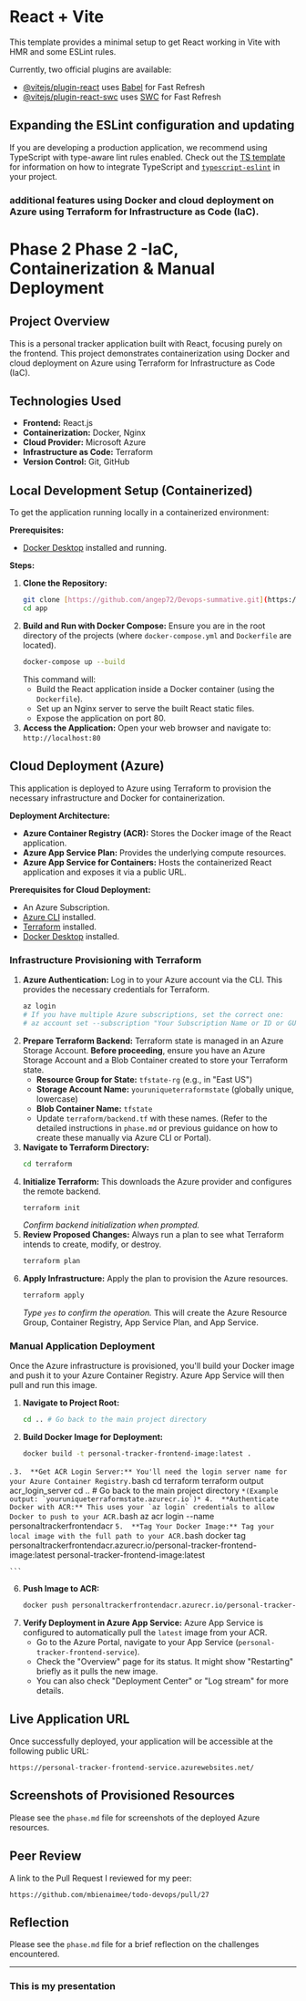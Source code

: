 # React + Vite

This template provides a minimal setup to get React working in Vite with HMR and some ESLint rules.

Currently, two official plugins are available:

- [@vitejs/plugin-react](https://github.com/vitejs/vite-plugin-react/blob/main/packages/plugin-react) uses [Babel](https://babeljs.io/) for Fast Refresh
- [@vitejs/plugin-react-swc](https://github.com/vitejs/vite-plugin-react/blob/main/packages/plugin-react-swc) uses [SWC](https://swc.rs/) for Fast Refresh

## Expanding the ESLint configuration and updating

If you are developing a production application, we recommend using TypeScript with type-aware lint rules enabled. Check out the [TS template](https://github.com/vitejs/vite/tree/main/packages/create-vite/template-react-ts) for information on how to integrate TypeScript and [`typescript-eslint`](https://typescript-eslint.io) in your project.

### additional features using Docker and cloud deployment on Azure using Terraform for Infrastructure as Code (IaC).







# Phase 2 Phase 2 -IaC, Containerization & Manual Deployment

## Project Overview

This is a personal tracker application built with React, focusing purely on the frontend. This project demonstrates containerization using Docker and cloud deployment on Azure using Terraform for Infrastructure as Code (IaC).

## Technologies Used

* **Frontend:** React.js
* **Containerization:** Docker, Nginx
* **Cloud Provider:** Microsoft Azure
* **Infrastructure as Code:** Terraform
* **Version Control:** Git, GitHub

## Local Development Setup (Containerized)

To get the application running locally in a containerized environment:

**Prerequisites:**

* [Docker Desktop](https://www.docker.com/products/docker-desktop) installed and running.

**Steps:**

1.  **Clone the Repository:**
    ```bash
    git clone [https://github.com/angep72/Devops-summative.git](https://github.com/angep72/Devops-summative.git)
    cd app
    ```
2.  **Build and Run with Docker Compose:**
    Ensure you are in the root directory of the projects (where `docker-compose.yml` and `Dockerfile` are located).
    ```bash
    docker-compose up --build
    ```
    This command will:
    * Build the React application inside a Docker container (using the `Dockerfile`).
    * Set up an Nginx server to serve the built React static files.
    * Expose the application on port 80.
3.  **Access the Application:**
    Open your web browser and navigate to:
    `http://localhost:80`

## Cloud Deployment (Azure)

This application is deployed to Azure using Terraform to provision the necessary infrastructure and Docker for containerization.

**Deployment Architecture:**

* **Azure Container Registry (ACR):** Stores the Docker image of the React application.
* **Azure App Service Plan:** Provides the underlying compute resources.
* **Azure App Service for Containers:** Hosts the containerized React application and exposes it via a public URL.

**Prerequisites for Cloud Deployment:**

* An Azure Subscription.
* [Azure CLI](https://docs.microsoft.com/en-us/cli/azure/install-azure-cli) installed.
* [Terraform](https://www.terraform.io/downloads.html) installed.
* [Docker Desktop](https://www.docker.com/products/docker-desktop) installed.

### Infrastructure Provisioning with Terraform

1.  **Azure Authentication:**
    Log in to your Azure account via the CLI. This provides the necessary credentials for Terraform.
    ```bash
    az login
    # If you have multiple Azure subscriptions, set the correct one:
    # az account set --subscription "Your Subscription Name or ID or GUID"
    ```
2.  **Prepare Terraform Backend:**
    Terraform state is managed in an Azure Storage Account. **Before proceeding**, ensure you have an Azure Storage Account and a Blob Container created to store your Terraform state.
    * **Resource Group for State:** `tfstate-rg` (e.g., in "East US")
    * **Storage Account Name:** `youruniqueterraformstate` (globally unique, lowercase)
    * **Blob Container Name:** `tfstate`
    * Update `terraform/backend.tf` with these names.
    (Refer to the detailed instructions in `phase.md` or previous guidance on how to create these manually via Azure CLI or Portal).
3.  **Navigate to Terraform Directory:**
    ```bash
    cd terraform
    ```
4.  **Initialize Terraform:**
    This downloads the Azure provider and configures the remote backend.
    ```bash
    terraform init
    ```
    *Confirm backend initialization when prompted.*
5.  **Review Proposed Changes:**
    Always run a plan to see what Terraform intends to create, modify, or destroy.
    ```bash
    terraform plan
    ```
6.  **Apply Infrastructure:**
    Apply the plan to provision the Azure resources.
    ```bash
    terraform apply
    ```
    *Type `yes` to confirm the operation.*
    This will create the Azure Resource Group, Container Registry, App Service Plan, and App Service.

### Manual Application Deployment

Once the Azure infrastructure is provisioned, you'll build your Docker image and push it to your Azure Container Registry. Azure App Service will then pull and run this image.

1.  **Navigate to Project Root:**
    ```bash
    cd .. # Go back to the main project directory
    ```
2.  **Build Docker Image for Deployment:**
    ```bash
    docker build -t personal-tracker-frontend-image:latest .
 .
    ```
3.  **Get ACR Login Server:**
    You'll need the login server name for your Azure Container Registry.
    ```bash
    cd terraform
    terraform output acr_login_server
    cd .. # Go back to the main project directory
    ```
    *(Example output: `youruniqueterraformstate.azurecr.io`)*
4.  **Authenticate Docker with ACR:**
    This uses your `az login` credentials to allow Docker to push to your ACR.
    ```bash
    az acr login --name personaltrackerfrontendacr 
    ```
5.  **Tag Your Docker Image:**
    Tag your local image with the full path to your ACR.
    ```bash
    docker tag personaltrackerfrontendacr.azurecr.io/personal-tracker-frontend-image:latest personal-tracker-frontend-image:latest

    ```
   
6.  **Push Image to ACR:**
    ```bash
    docker push personaltrackerfrontendacr.azurecr.io/personal-tracker-frontend-image:latest
    ```
7.  **Verify Deployment in Azure App Service:**
    Azure App Service is configured to automatically pull the `latest` image from your ACR.
    * Go to the Azure Portal, navigate to your App Service (`personal-tracker-frontend-service`).
    * Check the "Overview" page for its status. It might show "Restarting" briefly as it pulls the new image.
    * You can also check "Deployment Center" or "Log stream" for more details.

## Live Application URL

Once successfully deployed, your application will be accessible at the following public URL:

`https://personal-tracker-frontend-service.azurewebsites.net/`


## Screenshots of Provisioned Resources

Please see the `phase.md` file for screenshots of the deployed Azure resources.

## Peer Review

A link to the Pull Request I reviewed for my peer:

`https://github.com/mbienaimee/todo-devops/pull/27`

## Reflection

Please see the `phase.md` file for a brief reflection on the challenges encountered.

---
### This is my presentation
